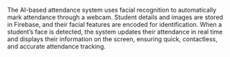The AI-based attendance system uses facial recognition to automatically mark attendance through a webcam. Student details and images are stored in Firebase, and their facial features are encoded for identification. When a student’s face is detected, the system updates their attendance in real time and displays their information on the screen, ensuring quick, contactless, and accurate attendance tracking.
